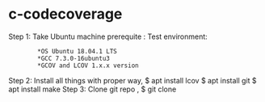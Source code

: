 # c-codecoverage

Step 1: Take Ubuntu machine
      prerequite :
        Test environment:

            *OS Ubuntu 18.04.1 LTS
            *GCC 7.3.0-16ubuntu3
            *GCOV and LCOV 1.x.x version
Step 2: Install all things with proper way, 
        $ apt install lcov
        $ apt install git
        $ apt install make
Step 3: Clone git repo ,
        $ git clone 

